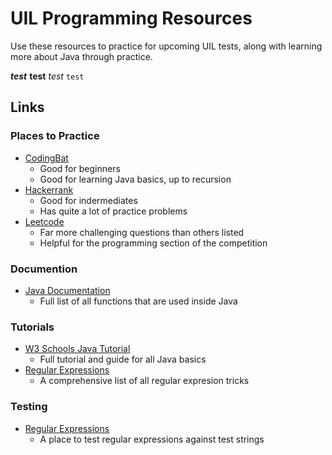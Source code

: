 # UIL Programming Resources

Use these resources to practice for upcoming UIL tests, along with learning more about Java through practice.

***test***
**test**
*test*
`test`

## Links

### Places to Practice

- [CodingBat](https://codingbat.com/java)
  - Good for beginners
  - Good for learning Java basics, up to recursion
- [Hackerrank](https://www.hackerrank.com/)
  - Good for indermediates
  - Has quite a lot of practice problems
- [Leetcode](https://leetcode.com/)
  - Far more challenging questions than others listed
  - Helpful for the programming section of the competition

### Documention

- [Java Documentation](https://docs.oracle.com/en/java/javase/18/docs/api/)
  - Full list of all functions that are used inside Java

### Tutorials

- [W3 Schools Java Tutorial](https://www.w3schools.com/java/)
  - Full tutorial and guide for all Java basics
- [Regular Expressions](https://rexegg.com/)
  - A comprehensive list of all regular expresion tricks

### Testing

- [Regular Expressions](https://regex101.com/)
  - A place to test regular expressions against test strings
